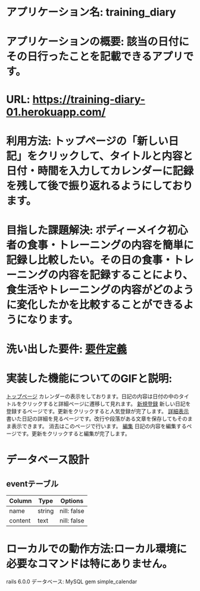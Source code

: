 # アプリケーション名: training_diary

# アプリケーションの概要: 該当の日付にその日行ったことを記載できるアプリです。

# URL: https://training-diary-01.herokuapp.com/

# 利用方法: トップページの「新しい日記」をクリックして、タイトルと内容と日付・時間を入力してカレンダーに記録を残して後で振り返れるようにしております。

# 目指した課題解決: ボディーメイク初心者の食事・トレーニングの内容を簡単に記録し比較したい。その日の食事・トレーニングの内容を記録することにより、食生活やトレーニングの内容がどのように変化したかを比較することができるようになります。

# 洗い出した要件: [要件定義](https://docs.google.com/spreadsheets/d/12eOvsLHEZqSqavUDCQgH2xKjVlJZMxbIq2Q2kVgxHlA/edit#gid=282075926)

# 実装した機能についてのGIFと説明:
[トップページ](https://gyazo.com/6362fb069cbb0a77cf67e1bead9d70bc)
カレンダーの表示をしております。日記の内容は日付の中のタイトルをクリックすると詳細ページに遷移して見れます。
[新規登録](https://gyazo.com/688cb0c6368e537e61da0063b32b8d48)
新しい日記を登録するページです。更新をクリックすると人気登録が完了します。
[詳細表示](https://gyazo.com/40ad00e594739867ab9b072b98c4abfa)
書いた日記の詳細を見るページです。改行や段落がある文章を保存してもそのまま表示できます。
消去はこのページで行います。
[編集](https://gyazo.com/d854c73a4ee2d62ea21bdb36dc872af3)
日記の内容を編集するページです。更新をクリックすると編集が完了します。

# データベース設計

## eventテーブル

| Column  | Type       | Options     |
| ------- | ---------- | ----------- |
| name    | string     | nill: false |
| content | text       | nill: false |

# ローカルでの動作方法:ローカル環境に必要なコマンドは特にありません。
rails 6.0.0
データベース: MySQL
gem simple_calendar